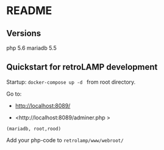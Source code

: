 # README

## Versions

php 5.6 mariadb 5.5

## Quickstart for retroLAMP development 

Startup:  ```docker-compose up -d ``` from root directory.

Go to:

*    <http://localhost:8089/>


 *    <http://localhost:8089/adminer.php >
   
    (mariadb, root,rood)


Add your php-code to `retrolamp/www/webroot/`
